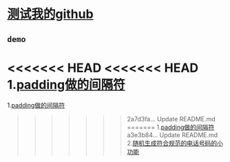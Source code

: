 # [测试我的github](https://github.com/MicahZJ/htmlStudy "悬停显示")  
## `demo`
<<<<<<< HEAD
<<<<<<< HEAD
1.[padding做的间隔符](http://htmlpreview.github.io/?https://github.com/MicahZJ/myGitDemo/blob/master/cssDemo/test.html "padding")<br>
=======
1.[padding做的间隔符](http://htmlpreview.github.io/?https://github.com/MicahZJ/myGitDemo/blob/master/JsDemo/test.html "padding")<br>
>>>>>>> 2a7d3fa... Update README.md
=======
1.[padding做的间隔符](http://htmlpreview.github.io/?https://github.com/MicahZJ/myGitDemo/blob/master/cssDemo/test.html "padding")<br>
>>>>>>> a3e3b84... Update README.md
2.[随机生成符合规范的电话号码的小功能](http://htmlpreview.github.io/?https://github.com/MicahZJ/myGitDemo/blob/master/JsDemo/roundCreatePhone.html "round")<br>  
